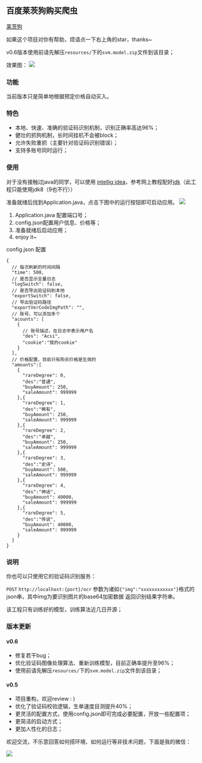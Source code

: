 ## 百度莱茨狗购买爬虫

[莱茨狗](https://pet-chain.baidu.com/)

如果这个项目对你有帮助，烦请点一下右上角的star，thanks~

v0.6版本使用前请先解压`resources/`下的`svm.model.zip`文件到该目录；

效果图：
![](https://ws4.sinaimg.cn/large/006tKfTcly1fochjbt23dj31iu0jin45.jpg)

### 功能
当前版本只是简单地根据预定价格自动买入。

### 特色
- 本地、快速、准确的验证码识别机制，识别正确率高达96%；
- 健壮的抓狗机制，长时间挂机不会被block；
- 允许失败重抓（主要针对验证码识别错误）；
- 支持多账号同时运行；

### 使用
对于没有接触过java的同学，可以使用 [intellig idea](https://www.jetbrains.com/idea/)，参考网上教程配好[jdk](http://www.oracle.com/technetwork/java/javase/downloads/jdk8-downloads-2133151.html)（此工程只能使用jdk8（9也不行））

准备就绪后找到Application.java，点击下图中的运行按钮即可启动应用。
![](https://ws4.sinaimg.cn/large/006tKfTcly1foaizv2a2ej30lo0cq75v.jpg)

1. Application.java 配置端口号；
2. config.json配置用户信息、价格等；
3. 准备就绪后启动应用；
4. enjoy it~

config.json 配置
```
{
  // 每次刷新的时间间隔
  "time": 500,
  // 是否显示全量日志
  "logSwitch": false,
  // 是否导出验证码到本地
  "exportSwitch": false,
  // 导出验证码路径
  "exportVerCodeImgPath": "",
  // 账号，可以添加多个
  "acounts": [
    {
      // 账号描述，在日志中表示用户名
      "des": "Acsi",
      "cookie":"我的cookie"
    }
  ],
  // 价格配置，目前只有购买价格是生效的
  "amounts":[
    {
      "rareDegree": 0,
      "des":"普通",
      "buyAmount": 250,
      "saleAmount": 999999
    },{
      "rareDegree": 1,
      "des":"稀有",
      "buyAmount": 250,
      "saleAmount": 999999
    },{
      "rareDegree": 2,
      "des":"卓越",
      "buyAmount": 250,
      "saleAmount": 999999
    },{
      "rareDegree": 3,
      "des":"史诗",
      "buyAmount": 500,
      "saleAmount": 999999
    },{
      "rareDegree": 4,
      "des":"神话",
      "buyAmount": 40000,
      "saleAmount": 999999
    },{
      "rareDegree": 5,
      "des":"传说",
      "buyAmount": 40000,
      "saleAmount": 999999
    }
  ]
}
```


### 说明
你也可以只使用它的验证码识别服务：
 
`POST` `http://localhost:{port}/ocr` 参数为诸如`{"img":"xxxxxxxxxxxx"}`格式的json串，其中img为要识别图片的base64加密数据 返回识别结果字符串。
 
 该工程只有训练好的模型，训练算法近几日开源； 
 

 ### 版本更新
 #### v0.6
 - 修复若干bug；
 - 优化验证码图像处理算法、重新训练模型，目前正确率提升至96%；
 - 使用前请先解压`resources/`下的`svm.model.zip`文件到该目录；
 
 #### v0.5
 - 项目重构，欢迎review  : )
 - 优化了验证码校验逻辑，生单速度目测提升40%；
 - 更灵活的配置方式，使用config.json即可完成必要配置，开放一些配置项；
 - 更简洁的启动方式；
 - 更加人性化的日志；
 
 
 欢迎交流，不乐意回答如何搭环境、如何运行等非技术问题，下面是我的微信：
 
 ![](https://ws4.sinaimg.cn/large/006tKfTcly1foahsdmz9vj30e80e8t8w.jpg)
